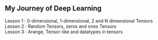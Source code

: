 ## My Journey of Deep Learning
 Lesson 1 : 0-dimensional, 1-dimensional, 2 and N dimensional Tensors<br>
 Lesson 2 : Random Tensors, zeros and ones Tensors<br>
 Lesson 3 : Arange, Tensor-like and datatypes in tensors

